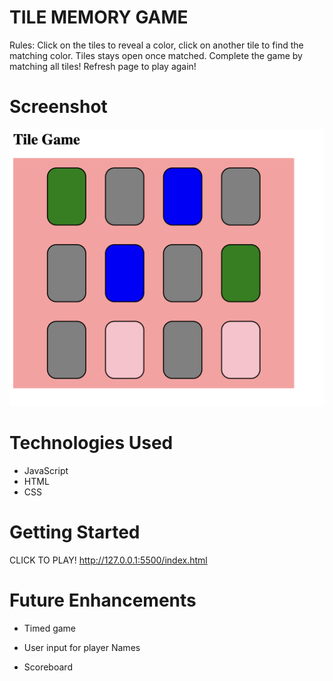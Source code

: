 # TILE MEMORY GAME

Rules: Click on the tiles to reveal a color, click on another tile to find the matching color.
Tiles stays open once matched. Complete the game by matching all tiles!
Refresh page to play again!

# Screenshot

<img src="screenshotgame.png">

# Technologies Used

- JavaScript
- HTML
- CSS

# Getting Started

CLICK TO PLAY!
http://127.0.0.1:5500/index.html

# Future Enhancements

- Timed game

- User input for player Names

- Scoreboard
